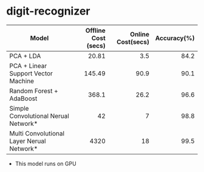 # digit-recognizer

| Model         | Offline Cost (secs) | Online Cost(secs) | Accuracy(%) |
| ------------- |--------------------:| -----------------:|------------:|
| PCA + LDA     | 20.81 | 3.5 | 84.2 |
| PCA + Linear Support Vector Machine | 145.49 | 90.9 | 90.1 |
| Random Forest + AdaBoost | 368.1 | 26.2 | 96.6 |
| Simple Convolutional Nerual Network* | 42 | 7 | 98.8 |
| Multi Convolutional Layer Nerual Network* | 4320 | 18 | 99.5 |
* This model runs on GPU
